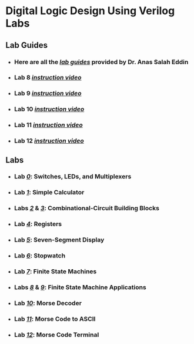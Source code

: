 # Digital Logic Design Using Verilog Labs

## Lab Guides
- ### Here are all the [*lab guides*](https://github.com/fctanglao/DigitalLogicDesignUsingVerilogLabs/tree/main/Lab%20Guides) provided by Dr. Anas Salah Eddin
- ### Lab 8 [*instruction video*](https://www.youtube.com/watch?v=njegx9eWd7w)
- ### Lab 9 [*instruction video*](https://www.youtube.com/watch?v=zQhMHgk4W3U)
- ### Lab 10 [*instruction video*](https://www.youtube.com/watch?v=AN1Eva2uNnc)
- ### Lab 11 [*instruction video*](https://www.youtube.com/watch?v=bmwoXTgZ6F8)
- ### Lab 12 [*instruction video*](https://www.youtube.com/watch?v=lK4G1gV_BS4)

## Labs
- ### Lab [*0*](https://github.com/fctanglao/DigitalLogicDesignUsingVerilogLabs/tree/main/Lab%200): Switches, LEDs, and Multiplexers
- ### Lab [*1*](https://github.com/fctanglao/DigitalLogicDesignUsingVerilogLabs/tree/main/Lab%201): Simple Calculator
- ### Labs [*2*](https://github.com/fctanglao/DigitalLogicDesignUsingVerilogLabs/tree/main/Lab%202) & [*3*](https://github.com/fctanglao/DigitalLogicDesignUsingVerilogLabs/tree/main/Lab%203): Combinational-Circuit Building Blocks
- ### Lab [*4*](https://github.com/fctanglao/DigitalLogicDesignUsingVerilogLabs/tree/main/Lab%204): Registers
- ### Lab [*5*](https://github.com/fctanglao/DigitalLogicDesignUsingVerilogLabs/tree/main/Lab%205): Seven-Segment Display
- ### Lab [*6*](https://github.com/fctanglao/DigitalLogicDesignUsingVerilogLabs/tree/main/Lab%206): Stopwatch
- ### Lab [*7*](https://github.com/fctanglao/DigitalLogicDesignUsingVerilogLabs/tree/main/Lab%207): Finite State Machines
- ### Labs [*8*](https://github.com/fctanglao/DigitalLogicDesignUsingVerilogLabs/tree/main/Lab%208) & [*9*](https://github.com/fctanglao/DigitalLogicDesignUsingVerilogLabs/tree/main/Lab%209): Finite State Machine Applications
- ### Lab [*10*](https://github.com/fctanglao/DigitalLogicDesignUsingVerilogLabs/tree/main/Lab%2010): Morse Decoder
- ### Lab [*11*](https://github.com/fctanglao/DigitalLogicDesignUsingVerilogLabs/tree/main/Lab%2011): Morse Code to ASCII
- ### Lab [*12*](https://github.com/fctanglao/DigitalLogicDesignUsingVerilogLabs/blob/main/Lab%20Guides/Lab%2012%20-%20Morse%20Code%20Terminal.pdf): Morse Code Terminal
